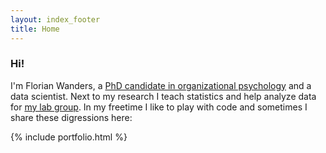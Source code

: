 ```yaml
---
layout: index_footer
title: Home
---
```



<h3>Hi! </h3>

I'm Florian Wanders, a <a title="University Profile" href="http://www.uva.nl/en/profile/w/a/f.wanders/f.wanders.html">PhD candidate in organizational psychology</a> and a data scientist. Next to my research I teach statistics and help analyze data for <a title="Lab Profile" href="http://www.easi-lab.nl/">my lab group</a>. In my freetime I like to play with code and sometimes I share these digressions here: 


{% include portfolio.html %}